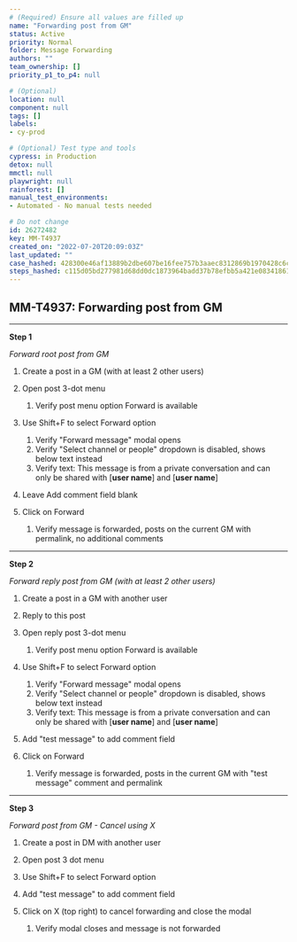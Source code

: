 ```yaml
---
# (Required) Ensure all values are filled up
name: "Forwarding post from GM"
status: Active
priority: Normal
folder: Message Forwarding
authors: ""
team_ownership: []
priority_p1_to_p4: null

# (Optional)
location: null
component: null
tags: []
labels: 
- cy-prod

# (Optional) Test type and tools
cypress: in Production
detox: null
mmctl: null
playwright: null
rainforest: []
manual_test_environments: 
- Automated - No manual tests needed

# Do not change
id: 26272482
key: MM-T4937
created_on: "2022-07-20T20:09:03Z"
last_updated: ""
case_hashed: 428300e46af13889b2dbe607be16fee757b3aaec8312869b1970428c6cc890c2e51426500887e229318f888391d9e9da
steps_hashed: c115d05bd277981d68dd0dc1873964badd37b78efbb5a421e0834186157031ce918414eb8b752c647d14512ce8dfd898
---
```


<!-- (Auto-generated) Based on frontmatter's "key" and "name" -->

## MM-T4937: Forwarding post from GM

---

**Step 1**

_Forward root post from GM_

1. Create a post in a GM (with at least 2 other users)

2. Open post 3-dot menu

   1. Verify post menu option Forward is available

3. Use Shift+F to select Forward option

   1. Verify "Forward message" modal opens
   2. Verify "Select channel or people" dropdown is disabled, shows below text instead
   3. Verify text: This message is from a private conversation and can only be shared with \[**user name**] and \[**user name**]

4. Leave Add comment field blank

5. Click on Forward

   1. Verify message is forwarded, posts on the current GM with permalink, no additional comments

---

**Step 2**

_Forward reply post from GM (with at least 2 other users)_

1. Create a post in a GM with another user

2. Reply to this post

3. Open reply post 3-dot menu

   1. Verify post menu option Forward is available

4. Use Shift+F to select Forward option

   1. Verify "Forward message" modal opens
   2. Verify "Select channel or people" dropdown is disabled, shows below text instead
   3. Verify text: This message is from a private conversation and can only be shared with \[**user name**] and \[**user name**]

5. Add "test message" to add comment field

6. Click on Forward

   1. Verify message is forwarded, posts in the current GM with "test message" comment and permalink

---

**Step 3**

_Forward post from GM - Cancel using X_

1. Create a post in DM with another user

2. Open post 3 dot menu

3. Use Shift+F to select Forward option

4. Add "test message" to add comment field

5. Click on X (top right) to cancel forwarding and close the modal

   1. Verify modal closes and message is not forwarded
